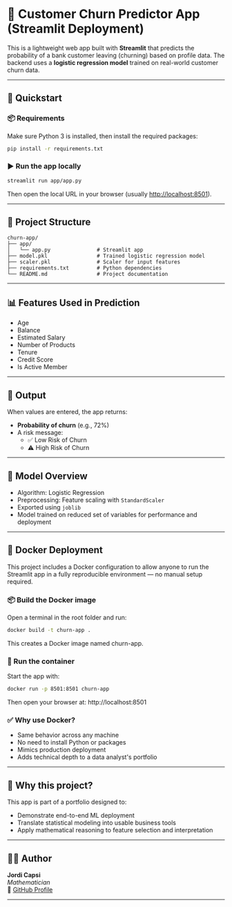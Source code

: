 # 🧠 Customer Churn Predictor App (Streamlit Deployment)

This is a lightweight web app built with **Streamlit** that predicts the probability of a bank customer leaving (churning) based on profile data. The backend uses a **logistic regression model** trained on real-world customer churn data.


---

## 🚀 Quickstart

### 📦 Requirements

Make sure Python 3 is installed, then install the required packages:

```bash
pip install -r requirements.txt
```

### ▶️ Run the app locally

```bash
streamlit run app/app.py
```

Then open the local URL in your browser (usually [http://localhost:8501](http://localhost:8501)).

---

## 📁 Project Structure

```text
churn-app/
├── app/
│   └── app.py               # Streamlit app
├── model.pkl                # Trained logistic regression model
├── scaler.pkl               # Scaler for input features
├── requirements.txt         # Python dependencies
└── README.md                # Project documentation
```

---

## 📊 Features Used in Prediction

- Age  
- Balance  
- Estimated Salary  
- Number of Products  
- Tenure  
- Credit Score  
- Is Active Member

---

## 🔮 Output

When values are entered, the app returns:

- **Probability of churn** (e.g., 72%)
- A risk message:
  - ✅ Low Risk of Churn
  - ⚠️ High Risk of Churn

---

## 🧠 Model Overview

- Algorithm: Logistic Regression
- Preprocessing: Feature scaling with `StandardScaler`
- Exported using `joblib`
- Model trained on reduced set of variables for performance and deployment

---

## 🐳 Docker Deployment
This project includes a Docker configuration to allow anyone to run the Streamlit app in a fully reproducible environment — no manual setup required.

### 📦 Build the Docker image
Open a terminal in the root folder and run:

```bash
docker build -t churn-app .
```

This creates a Docker image named churn-app.

### 🚀 Run the container
Start the app with:

```bash
docker run -p 8501:8501 churn-app
```

Then open your browser at:
http://localhost:8501

### ✅ Why use Docker?

- Same behavior across any machine
- No need to install Python or packages
- Mimics production deployment
- Adds technical depth to a data analyst's portfolio

---

## 🙋 Why this project?

This app is part of a portfolio designed to:

- Demonstrate end-to-end ML deployment
- Translate statistical modeling into usable business tools
- Apply mathematical reasoning to feature selection and interpretation

---

## 👨‍💻 Author

**Jordi Capsi**  
_Mathematician_  
🔗 [GitHub Profile](https://github.com/jordicapsi)

---



